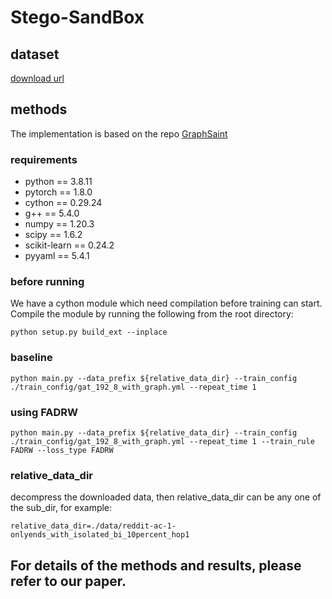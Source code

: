 # Stego-SandBox

## dataset
[download url](https://cloud.tsinghua.edu.cn/f/534297a363764ad698d8/?dl=1)


## methods
The implementation is based on the repo [GraphSaint](https://github.com/GraphSAINT/GraphSAINT)

### requirements
- python == 3.8.11
- pytorch == 1.8.0
- cython == 0.29.24
- g++ == 5.4.0
- numpy == 1.20.3
- scipy == 1.6.2
- scikit-learn == 0.24.2
- pyyaml == 5.4.1

### before running
We have a cython module which need compilation before training can start. Compile the module by running the following from the root directory:

```
python setup.py build_ext --inplace
```

### baseline

```
python main.py --data_prefix ${relative_data_dir} --train_config ./train_config/gat_192_8_with_graph.yml --repeat_time 1
```

### using FADRW

```
python main.py --data_prefix ${relative_data_dir} --train_config ./train_config/gat_192_8_with_graph.yml --repeat_time 1 --train_rule FADRW --loss_type FADRW
```

### relative_data_dir
decompress the downloaded data, then relative_data_dir can be any one of the sub_dir, for example:  
```
relative_data_dir=./data/reddit-ac-1-onlyends_with_isolated_bi_10percent_hop1
```


## For details of the methods and results, please refer to our paper.

